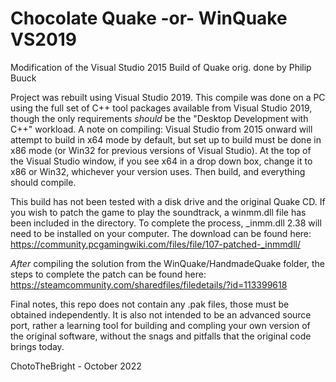 # Chocolate Quake -or- WinQuake VS2019
Modification of the Visual Studio 2015 Build of Quake orig. done by Philip Buuck

Project was rebuilt using Visual Studio 2019. This compile was done on a PC using the full set of C++ tool packages available from Visual Studio 2019, though the only requirements *should* be the "Desktop Development with C++" workload. A note on compiling: Visual Studio from 2015 onward will attempt to build in x64 mode by default, but set up to build must be done in x86 mode (or Win32 for previous versions of Visual Studio). At the top of the Visual Studio window, if you see x64 in a drop down box, change it to x86 or Win32, whichever your version uses. Then build, and everything should compile.

This build has not been tested with a disk drive and the original Quake CD. If you wish to patch the game to play the soundtrack, a winmm.dll file has been included in the directory. To complete the process, _inmm.dll 2.38 will need to be installed on your computer. The download can be found here: https://community.pcgamingwiki.com/files/file/107-patched-_inmmdll/

*After* compiling the solution from the WinQuake/HandmadeQuake folder, the steps to complete the patch can be found here: https://steamcommunity.com/sharedfiles/filedetails/?id=113399618

Final notes, this repo does not contain any .pak files, those must be obtained independently. It is also not intended to be an advanced source port, rather a learning tool for building and compling your own version of the original software, without the snags and pitfalls that the original code brings today.

ChotoTheBright - October 2022
